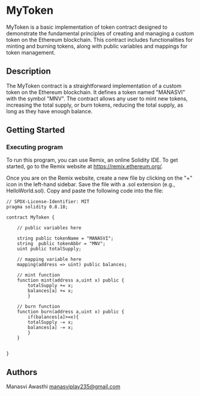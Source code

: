 # MyToken

MyToken is a basic implementation of token contract designed to demonstrate the fundamental principles of creating and managing a custom token on the Ethereum blockchain. This contract includes functionalities for minting and burning tokens, along with public variables and mappings for token management.

## Description

The MyToken contract is a straightforward implementation of a custom token on the Ethereum blockchain. It defines a token named "MANASVI" with the symbol "MNV". The contract allows any user to mint new tokens, increasing the total supply, or burn tokens, reducing the total supply, as long as they have enough balance. 

## Getting Started

### Executing program

To run this program, you can use Remix, an online Solidity IDE. To get started, go to the Remix website at https://remix.ethereum.org/.

Once you are on the Remix website, create a new file by clicking on the "+" icon in the left-hand sidebar. Save the file with a .sol extension (e.g., HelloWorld.sol). Copy and paste the following code into the file:
```
// SPDX-License-Identifier: MIT
pragma solidity 0.8.18;

contract MyToken {

    // public variables here
    
    string public tokenName = "MANASVI";
    string  public tokenAbbr = "MNV";
    uint public totalSupply;

    // mapping variable here
    mapping(address => uint) public balances;

    // mint function
    function mint(address a,uint x) public {
        totalSupply += x;
        balances[a] += x;
        }

    // burn function
    function burn(address a,uint x) public {
        if(balances[a]>=x){
        totalSupply -= x;
        balances[a] -= x;
        }
    }


}
```


## Authors
Manasvi Awasthi
manasviplay235@gmail.com


